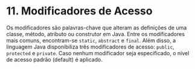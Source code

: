 # 11. Modificadores de Acesso

Os modificadores são palavras-chave que alteram as definições de uma classe, método, atributo ou construtor em Java. Entre os modificadores mais comuns, encontram-se `static`, `abstract` e `final`. Além disso, a linguagem Java disponibiliza três modificadores de acesso: `public`, `protected` e `private`. Caso nenhum modificador seja especificado, o nível de acesso padrão (default) é aplicado.